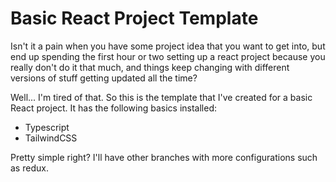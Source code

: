 # Basic React Project Template

Isn't it a pain when you have some project idea that you want to get into, but end up spending the first hour or two setting up a react project because you really don't do it that much, and things keep changing with different versions of stuff getting updated all the time?

Well... I'm tired of that. So this is the template that I've created for a basic React project. It has the following basics installed:

- Typescript
- TailwindCSS

Pretty simple right? I'll have other branches with more configurations such as redux. 
